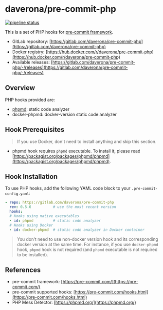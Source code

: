 # daverona/pre-commit-php

[![pipeline status](https://gitlab.com/daverona//pre-commit-php/badges/master/pipeline.svg)](https://gitlab.com/daverona/pre-commit-php/-/commits/master)

This is a set of PHP hooks for [pre-commit framework](https://pre-commit.com/).

* GitLab repository: [https://gitlab.com/daverona/pre-commit-php](https://gitlab.com/daverona/pre-commit-php)
* Docker registry: [https://hub.docker.com/r/daverona/pre-commit-php](https://hub.docker.com/r/daverona/pre-commit-php)
* Available releases: [https://gitlab.com/daverona/pre-commit-php/-/releases](https://gitlab.com/daverona/pre-commit-php/-/releases)

## Overview

PHP hooks provided are:

* [phpmd](https://phpmd.org/): static code analyzer 
* docker-phpmd: docker-version static code analyzer 

## Hook Prerequisites

> If you use Docker, don't need to install anything and skip this section.

* phpmd hook requires `phpmd` executable. To install it, please read
[https://packagist.org/packages/phpmd/phpmd](https://packagist.org/packages/phpmd/phpmd).

## Hook Installation

To use PHP hooks, add the following YAML code block to your
`.pre-commit-config.yaml`:

```yaml
- repo: https://gitlab.com/daverona/pre-commit-php
  rev: 0.5.0          # use the most recent version
  hooks:
  # Hooks using native executables
  - id: phpmd         # static code analyzer
  # Hooks using Docker
  - id: docker-phpmd  # static code analyzer in Docker container
```

> You don't need to use non-docker version hook and its corresponding docker version at the same time.
> For instance, if you use `docker-phpmd` hook, `phpmd` hook is not required (and `phpmd` executable is not required to be installed).

<!-- 
## Hook Configuration
-->

## References

* pre-commit framework: [https://pre-commit.com/](https://pre-commit.com/)
* pre-commit supported hooks: [https://pre-commit.com/hooks.html](https://pre-commit.com/hooks.html)
* PHP Mess Detector: [https://phpmd.org/](https://phpmd.org/)

